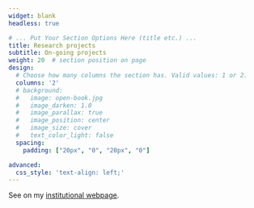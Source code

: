 ```yaml
---
widget: blank
headless: true

# ... Put Your Section Options Here (title etc.) ...
title: Research projects
subtitle: On-going projects
weight: 20  # section position on page
design:
  # Choose how many columns the section has. Valid values: 1 or 2.
  columns: '2'
  # background:
  #   image: open-book.jpg
  #   image_darken: 1.0
  #   image_parallax: true
  #   image_position: center
  #   image_size: cover
  #   text_color_light: false
  spacing:
    padding: ["20px", "0", "20px", "0"]

advanced:
  css_style: 'text-align: left;'
---
```


See on my [institutional webpage](http://www.centre-cired.fr/vincent-viguie/).

